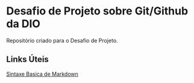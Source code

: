 # Desafio de Projeto sobre Git/Github da DIO
Repositório criado para o Desafio de Projeto.

## Links Úteis
[Sintaxe Basica de Markdown](https://www.markdownguide.org/basic-syntax/)
